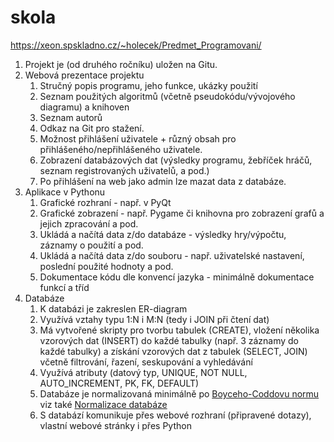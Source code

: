 # skola
https://xeon.spskladno.cz/~holecek/Predmet_Programovani/

<ol>
		<li>
			Projekt je (od druhého ročníku) uložen na Gitu.
		</li>
		<li>Webová prezentace projektu
			<ol>
				<li>Stručný popis programu, jeho funkce, ukázky použití</li>
				<li>Seznam použitých algoritmů (včetně pseudokódu/vývojového diagramu) a knihoven</li>
				<li>Seznam autorů</li>
				<li>Odkaz na Git pro stažení.</li>
				<li>Možnost přihlášení uživatele + různý obsah pro přihlášeného/nepřihlášeného uživatele.</li>
				<li>Zobrazení databázových dat (výsledky programu, žebříček hráčů, seznam registrovaných uživatelů, a pod.)</li>
				<li>Po přihlášení na web jako admin lze mazat data z databáze.</li>
			</ol>
		</li>
		<li>Aplikace v Pythonu
			<ol>
				<li>Grafické rozhraní - např. v PyQt</li>
				<li>Grafické zobrazení - např. Pygame či knihovna pro zobrazení grafů a jejich zpracování a pod.</li>
				<li>Ukládá a načítá data z/do databáze - výsledky hry/výpočtu, záznamy o použití a pod. </li>
				<li>Ukládá a načítá data z/do souboru - např. uživatelské nastavení, poslední použité hodnoty a pod.</li>
				<li>Dokumentace kódu dle konvencí jazyka - minimálně dokumentace funkcí a tříd</li>
			</ol>
		</li>
		<li>Databáze
			<ol>
				<li>K databázi je zakreslen ER-diagram</li>
				<li>Využívá vztahy typu 1:N i M:N (tedy i JOIN při čtení dat)</li>
				<li>Má vytvořené skripty pro tvorbu tabulek (CREATE), vložení několika vzorových dat (INSERT) do každé tabulky (např. 3 záznamy do každé tabulky) a získání vzorových dat z tabulek (SELECT, JOIN) včetně filtrování, řazení, seskupování a vyhledávání</li>
				<li>Využívá atributy (datový typ, UNIQUE, NOT NULL, AUTO_INCREMENT, PK, FK, DEFAULT)</li>
				<li>Databáze je normalizovaná minimálně po <a href="https://cs.wikipedia.org/wiki/Boyceho%E2%80%93Coddova_norm%C3%A1ln%C3%AD_forma">Boyceho-Coddovu normu </a> viz také <a href="https://cs.wikipedia.org/wiki/Normalizace_datab%C3%A1ze">Normalizace databáze</a></li>
				<li>S databází komunikuje přes webové rozhraní (připravené dotazy), vlastní webové stránky i přes Python</li>
			</ol>
		</li>
	</ol>

